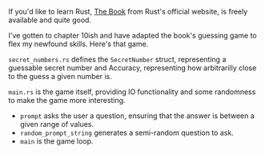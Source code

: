 If you'd like to learn Rust, [The Book](https://doc.rust-lang.org/book/) from Rust's official website, is freely available and quite good.

I've gotten to chapter 10ish and have adapted the book's guessing game to flex my newfound skills. Here's that game.

`secret_numbers.rs` defines the `SecretNumber` struct, representing a guessable secret number and Accuracy, representing how arbitrarilly close to the guess a given number is.

`main.rs` is the game itself, providing IO functionality and some randomness to make the game more interesting.
- `prompt` asks the user a question, ensuring that the answer is between a given range of values.
- `random_prompt_string` generates a semi-random question to ask.
- `main` is the game loop.